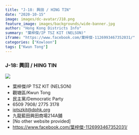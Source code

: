 ```yaml
---
title: "J-18: 興田 / HING TIN"
date: "2020-10-15"
image: images/dc-avatar/J18.png
feature_image: images/backgrounds/wide-banner.jpg
author: "Hong Kong Districts Info"
summary: "葉梓傑/IP TSZ KIT (NELSON)"
iframe: "https://www.facebook.com/葉梓傑-1126993467352031/"
categories: ["Kowloon"]
tags: ["Kwun Tong"]
---
```


### J-18: 興田 / HING TIN  
![](/images/dc-avatar/J18.png)  

 - 葉梓傑/IP TSZ KIT (NELSON)  
 - 觀塘區/Kwun Tong  
 - 民主黨/Democratic Party  
 - 6509 7908/ 2775 3178  
 - iptszkit@dphk.org  
 - 九龍藍田興田商場214A舖  
 - [No other website provided]  
 - https://www.facebook.com/葉梓傑-1126993467352031/

